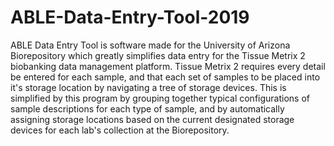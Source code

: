 # ABLE-Data-Entry-Tool-2019
ABLE Data Entry Tool is software made for the University of Arizona Biorepository which greatly simplifies data entry for the Tissue Metrix 2 biobanking data management platform. Tissue Metrix 2 requires every detail be entered for each sample, and that each set of samples to be placed into it's storage location by navigating a tree of storage devices. This is simplified by this program by grouping together typical configurations of sample descriptions for each type of sample, and by automatically assigning storage locations based on the current designated storage devices for each lab's collection at the Biorepository.
